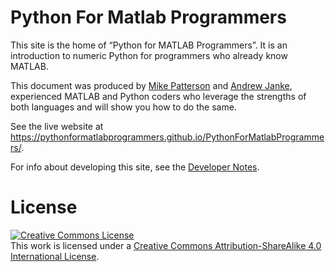 Python For Matlab Programmers
=============================

This site is the home of “Python for MATLAB Programmers”. It is an introduction
to numeric Python for programmers who already know MATLAB.

This document was produced by [Mike Patterson](https://www.linkedin.com/in/mtpatt/)
and [Andrew Janke](https://apjanke.net), experienced MATLAB and Python coders who leverage the strengths
of both languages and will show you how to do the same.

See the live website at <https://pythonformatlabprogrammers.github.io/PythonForMatlabProgrammers/>.

For info about developing this site, see the [Developer Notes](doc-project/DeveloperNotes.md).

# License

<a rel="license" href="http://creativecommons.org/licenses/by-sa/4.0/"><img alt="Creative Commons License" style="border-width:0" src="https://i.creativecommons.org/l/by-sa/4.0/88x31.png" /></a><br />This work is licensed under a <a rel="license" href="http://creativecommons.org/licenses/by-sa/4.0/">Creative Commons Attribution-ShareAlike 4.0 International License</a>.

